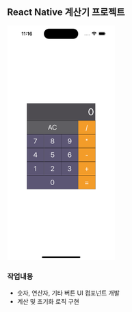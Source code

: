 ## React Native 계산기 프로젝트

<img src="./sample.png" width="50%">

### 작업내용

- 숫자, 연산자, 기타 버튼 UI 컴포넌트 개발
- 계산 및 초기화 로직 구현
